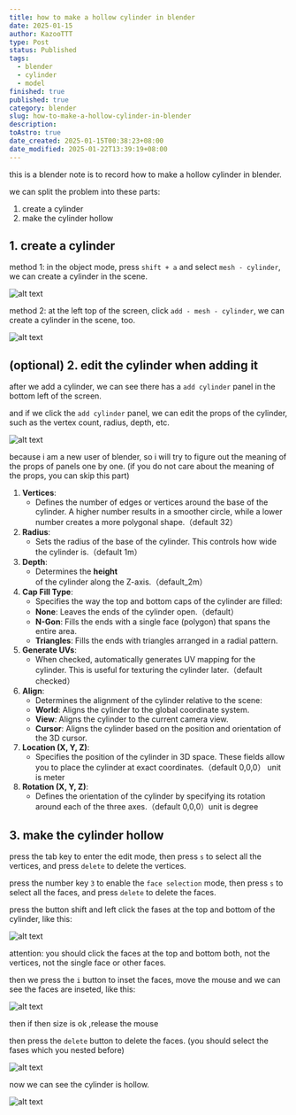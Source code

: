 ```yaml
---
title: how to make a hollow cylinder in blender
date: 2025-01-15
author: KazooTTT
type: Post
status: Published
tags:
  - blender
  - cylinder
  - model
finished: true
published: true
category: blender
slug: how-to-make-a-hollow-cylinder-in-blender
description: 
toAstro: true
date_created: 2025-01-15T00:38:23+08:00
date_modified: 2025-01-22T13:39:19+08:00
---
```


this is a blender note is to record how to make a hollow cylinder in blender.

we can split the problem into these parts:

1. create a cylinder
2. make the cylinder hollow

## 1. create a cylinder

method 1: in the object mode, press `shift + a` and select `mesh - cylinder`, we can create a cylinder in the scene.

![alt text](https://pictures.kazoottt.top/2025/01/20250115-cf0f5589dff49f5bd74887545528245b.png)

method 2: at the left top of the screen, click `add - mesh - cylinder`, we can create a cylinder in the scene, too.

![alt text](https://pictures.kazoottt.top/2025/01/20250115-3a42f7aaeffe74d9161f35d1fa18068f.png)

## (optional) 2. edit the cylinder when adding it

after we add a cylinder, we can see there has a `add cylinder` panel in the bottom left of the screen.

and if we click the `add cylinder` panel, we can edit the props of the cylinder, such as the vertex count, radius, depth, etc.

![alt text](https://pictures.kazoottt.top/2025/01/20250115-c15b02c04a8415e7f8188effa98f6bed.png)  

because i am a new user of blender,  so i will try to figure out the meaning of the props of panels one by one. (if you do not care about the meaning of the props, you can skip this part)

1. **Vertices**:
    - Defines the number of edges or vertices around the base of the cylinder. A higher number results in a smoother circle, while a lower number creates a more polygonal shape.（default 32）
2. **Radius**:
    - Sets the radius of the base of the cylinder. This controls how wide the cylinder is.（default 1m）
3. **Depth**:
    - Determines the **height** of the cylinder along the Z-axis.（default_2m）
4. **Cap Fill Type**:
    - Specifies the way the top and bottom caps of the cylinder are filled:
    - **None**: Leaves the ends of the cylinder open.（default）
    - **N-Gon**: Fills the ends with a single face (polygon) that spans the entire area.
    - **Triangles**: Fills the ends with triangles arranged in a radial pattern.
5. **Generate UVs**:
    - When checked, automatically generates UV mapping for the cylinder. This is useful for texturing the cylinder later.（default checked）
6. **Align**:
    - Determines the alignment of the cylinder relative to the scene:
    - **World**: Aligns the cylinder to the global coordinate system.
    - **View**: Aligns the cylinder to the current camera view.
    - **Cursor**: Aligns the cylinder based on the position and orientation of the 3D cursor.
7. **Location (X, Y, Z)**:
    - Specifies the position of the cylinder in 3D space. These fields allow you to place the cylinder at exact coordinates.（default 0,0,0） unit is meter
8. **Rotation (X, Y, Z)**:
    - Defines the orientation of the cylinder by specifying its rotation around each of the three axes.（default 0,0,0）unit is degree

## 3. make the cylinder hollow

press the tab key to enter the edit mode, then press `s` to select all the vertices, and press `delete` to delete the vertices.

press the number key `3` to enable the `face selection` mode, then press `s` to select all the faces, and press `delete` to delete the faces.

press the button shift and left click the fases at the top and bottom of the cylinder, like this:

![alt text](https://pictures.kazoottt.top/2025/01/20250115-94ed6520719664ee3dfebab331d0adda.png)

attention: you should click the faces at the top and bottom both, not the vertices, not the single face or other faces.

then we press the `i` button to inset the faces, move the mouse and we can see the faces are inseted, like this:

![alt text](https://pictures.kazoottt.top/2025/01/20250115-2eeef440bbc377405873689b4560b32b.png)  

then if then size is ok ,release the mouse

then press the `delete` button to delete the faces. (you should select the fases which you nested before)

![alt text](https://pictures.kazoottt.top/2025/01/20250115-6439ce14f7229427723f0694cfcae425.png)

now we can see the cylinder is hollow.

![alt text](https://pictures.kazoottt.top/2025/01/20250115-89fe97d1445513d78f54e6b99fbf45c3.png)
